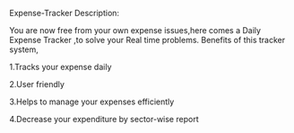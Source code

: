 Expense-Tracker
Description:

You are now free from your own expense issues,here comes a Daily Expense Tracker ,to solve your Real time problems. Benefits of this tracker system,

1.Tracks your expense daily

2.User friendly

3.Helps to manage your expenses efficiently

4.Decrease your expenditure by sector-wise report

